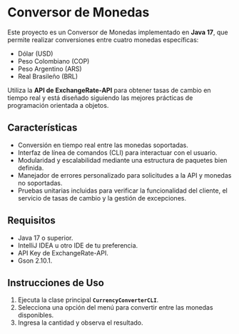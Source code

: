 # Conversor de Monedas

Este proyecto es un Conversor de Monedas implementado en **Java 17**, que permite realizar conversiones entre cuatro monedas específicas:  
- Dólar (USD)  
- Peso Colombiano (COP)  
- Peso Argentino (ARS)  
- Real Brasileño (BRL)  

Utiliza la **API de ExchangeRate-API** para obtener tasas de cambio en tiempo real y está diseñado siguiendo las mejores prácticas de programación orientada a objetos.

## Características
- Conversión en tiempo real entre las monedas soportadas.
- Interfaz de línea de comandos (CLI) para interactuar con el usuario.
- Modularidad y escalabilidad mediante una estructura de paquetes bien definida.
- Manejador de errores personalizado para solicitudes a la API y monedas no soportadas.
- Pruebas unitarias incluidas para verificar la funcionalidad del cliente, el servicio de tasas de cambio y la gestión de excepciones.

## Requisitos
- Java 17 o superior.
- IntelliJ IDEA u otro IDE de tu preferencia.
- API Key de ExchangeRate-API.
- Gson 2.10.1.

## Instrucciones de Uso
1. Ejecuta la clase principal **`CurrencyConverterCLI`**.
2. Selecciona una opción del menú para convertir entre las monedas disponibles.
3. Ingresa la cantidad y observa el resultado.
